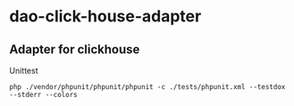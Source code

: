 # dao-click-house-adapter

## Adapter for clickhouse

Unittest

`php ./vendor/phpunit/phpunit/phpunit -c ./tests/phpunit.xml --testdox --stderr --colors`
